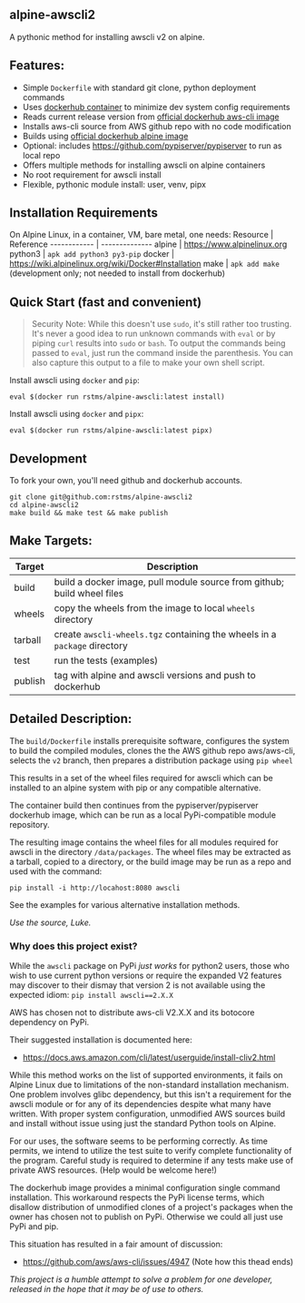 alpine-awscli2
--------------

A pythonic method for installing awscli v2 on alpine.

## Features:
- Simple `Dockerfile` with standard git clone, python deployment commands
- Uses [dockerhub container](https://hub.docker.com/repository/docker/rstms/alpine-awscli) to minimize dev system config requirements
- Reads current release version from [official dockerhub aws-cli image](https://hub.docker.com/r/amazon/aws-cli)
- Installs aws-cli source from AWS github repo with no code modification
- Builds using [official dockerhub alpine image](https://hub.docker.com/_/alpine)
- Optional: includes https://github.com/pypiserver/pypiserver to run as local repo
- Offers multiple methods for installing awscli on alpine containers
- No root requirement for awscli install
- Flexible, pythonic module install: user, venv, pipx

## Installation Requirements
On Alpine Linux, in a container, VM, bare metal, one needs:
Resource     | Reference
------------ | --------------
alpine       | https://www.alpinelinux.org
python3      | `apk add python3 py3-pip`
docker       | https://wiki.alpinelinux.org/wiki/Docker#Installation
make         | `apk add make` (development only; not needed to install from dockerhub)

## Quick Start (fast and convenient)

 > Security Note: While this doesn't use `sudo`, it's still rather too trusting.
 > It's never a good idea to run unknown commands with `eval` or by piping `curl` 
 > results into `sudo` or `bash`.
 > To output the commands being passed to `eval`, just run the command inside the parenthesis.
 > You can also capture this output to a file to make your own shell script.

Install awscli using `docker` and `pip`:
```
eval $(docker run rstms/alpine-awscli:latest install)
```

Install awscli using `docker` and `pipx`:
```
eval $(docker run rstms/alpine-awscli:latest pipx)
```

## Development
To fork your own, you'll need github and dockerhub accounts.
```
git clone git@github.com:rstms/alpine-awscli2
cd alpine-awscli2
make build && make test && make publish 
```

## Make Targets:
Target  | Description
------- | -----------
build   | build a docker image, pull module source from github; build wheel files
wheels  | copy the wheels from the image to local `wheels` directory
tarball | create `awscli-wheels.tgz` containing the wheels in a `package` directory
test    | run the tests (examples)
publish | tag with alpine and awscli versions and push to dockerhub 


## Detailed Description:
The `build/Dockerfile` installs prerequisite software, configures the system to build the
compiled modules, clones the the AWS github repo aws/aws-cli, selects the `v2` branch,
then prepares a distribution package using `pip wheel`

This results in a set of the wheel files required for awscli which can be installed to an
alpine system with pip or any compatible alternative.

The container build then continues from the pypiserver/pypiserver dockerhub image,
which can be run as a local PyPi-compatible module repository.

The resulting image contains the wheel files for all modules required for
awscli in the directory `/data/packages`.  The wheel files may be extracted
as a tarball, copied to a directory, or the build image may be run as a repo
and used with the command:
```
pip install -i http://locahost:8080 awscli
```

See the examples for various alternative installation methods.

*Use the source, Luke.*


### Why does this project exist? 

While the `awscli` package on PyPi *just works* for python2 users, those
who wish to use current python versions or require the expanded V2 features
may discover to their dismay that version 2 is not available using the expected
 idiom: `pip install awscli==2.X.X`

AWS has chosen not to distribute aws-cli V2.X.X and its botocore dependency on PyPi.

Their suggested installation is documented here:
 - https://docs.aws.amazon.com/cli/latest/userguide/install-cliv2.html

While this method works on the list of supported environments, it fails on Alpine
Linux due to limitations of the non-standard installation mechanism.  One problem
involves glibc dependency, but this isn't a requirement for the awscli module or
for any of its dependencies despite what many have written.  With proper system
configuration, unmodified AWS sources build and install without issue using
just the standard Python tools on Alpine.

For our uses, the software seems to be performing correctly.  As time permits, we 
intend to utilize the test suite to verify complete functionality of the
program.  Careful study is required to determine if any tests make use of private
AWS resources. (Help would be welcome here!)

The dockerhub image provides a minimal configuration single command installation.
This workaround respects the PyPi license terms, which disallow distribution of
unmodified clones of a project's packages when the owner has chosen not to publish
on PyPi.  Otherwise we could all just use PyPi and pip.

This situation has resulted in a fair amount of discussion:
 - https://github.com/aws/aws-cli/issues/4947 (Note how this thead ends)

*This project is a humble attempt to solve a problem for one developer,
released in the hope that it may be of use to others.*
